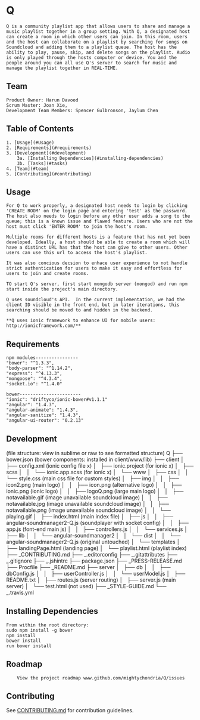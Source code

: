 # Q

    Q is a community playlist app that allows users to share and manage a music playlist together in a group setting. With Q, a designated host can create a room in which other users can join. In this room, users and the host can collaborate on a playlist by searching for songs on Soundcloud and adding them to a playlist queue. The host has the ability to play, pause, skip, and delete songs on the playlist. Audio is only played through the hosts computer or device. You and the people around you can all use Q's server to search for music and manage the playlist together in REAL-TIME.

## Team

    Product Owner: Harun Davood
    Scrum Master: Joan Xie,
    Development Team Members: Spencer Gulbronson, Jaylum Chen

## Table of Contents

    1. [Usage](#Usage)
    2. [Requirements](#requirements)
    3. [Development](#development)
        3a. [Installing Dependencies](#installing-dependencies)
        3b. [Tasks](#tasks)
    4. [Team](#team)
    5. [Contributing](#contributing)

## Usage
    For Q to work properly, a designated host needs to login by clicking 'CREATE ROOM' on the login page and entering 'test' as the password. The host also needs to login before any other user adds a song to the queue; this is a known issue and flawed feature. Users who are not the host must click 'ENTER ROOM' to join the host's room. 

    Multiple rooms for different hosts is a feature that has not yet been developed. Ideally, a host should be able to create a room which will have a distinct URL has that the host can give to other users. Other users can use this url to access the host's playlist. 

    It was also concious decsion to enhace user experience to not handle strict authentication for users to make it easy and effortless for users to join and create rooms.

    TO start Q's server, first start mongodb server (mongod) and run npm start inside the project's main directory.

    Q uses soundcloud's API.  In the current implementation, we had the client ID visible in the front end, but in later iterations, this searching should be moved to and hidden in the backend.
    
    **Q uses ionic framework to enhance UI for mobile users: http://ionicframework.com/**

## Requirements

    npm modules----------------
    "bower": "^1.3.3",
    "body-parser": "^1.14.2",
    "express": "^4.13.3",
    "mongoose": "^4.3.4",
    "socket.io": "^1.4.0"

    bower-----------------------
    "ionic": "driftyco/ionic-bower#v1.1.1"
    "angular": "1.4.3",
    "angular-animate": "1.4.3",
    "angular-sanitize": "1.4.3",
    "angular-ui-router": "0.2.13"

## Development
(file structure: view in sublime or raw to see formatted structure)
Q
├── bower.json (bower components: installed in client/www/lib)
├── client
│   ├── config.xml (ionic config file x)
│   ├── ionic.project (for ionic x)
│   ├── scss
│   │   └── ionic.app.scss (for ionic x)
│   └── www
│       ├── css
│       │   └── style.css (main css file for custom styles)
│       ├── img
│       │   ├── icon2.png (main logo)
│       │   ├── icon.png (alternative logo)
│       │   ├── ionic.png (ionic logo)
│       │   ├── logoQ.png (large main logo)
│       │   ├── notavailable.gif (image unavailable soundcloud image)
│       │   ├── notavailable.jpg (image unavailable soundcloud image)
│       │   ├── notavailable.png (image unavailable soundcloud image)
│       │   └── playing.gif
│       ├── index.html (main index file)
│       ├── js
│       │   ├── angular-soundmanager2-Q.js (soundplayer with socket config)
│       │   ├── app.js (font-end main js)
│       │   ├── controllers.js 
│       │   └── services.js
│       ├── lib
│       │   └── angular-soundmanager2
│       │       └── dist
│       │           └── angular-soundmanager2-Q.js (original untouched)
│       └── templates
│           ├── landingPage.html (landing page)
│           └── playlist.html (playlist index)
├── _CONTRIBUTING.md
├── _.editorconfig
├── _.gitattributes
├── _.gitignore
├── _.jshintrc
├── package.json
├── _PRESS-RELEASE.md
├── Procfile
├── _README.md
├── server
│   ├── db
│   │   ├── dbConfig.js
│   │   ├── userController.js
│   │   └── userModel.js
│   ├── README.txt
│   ├── routes.js (server routing)
│   ├── server.js (main server)
│   └── test.html (not used)
├── _STYLE-GUIDE.md
└── _.travis.yml


## Installing Dependencies

    From within the root directory:
    sudo npm install -g bower
    npm install
    bower install
    run bower install

## Roadmap

        View the project roadmap www.github.com/mightychondria/Q/issues


## Contributing

See [CONTRIBUTING.md](CONTRIBUTING.md) for contribution guidelines.
